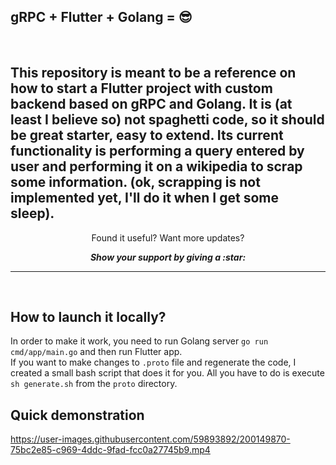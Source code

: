 gRPC + Flutter + Golang = 😎
---

<br>

This repository is meant to be a reference on how to start a <strong>Flutter</strong> project
with custom backend based on <strong>gRPC</strong> and <strong> Golang</strong>. It is (at least I believe so)
not spaghetti code, so it should be great starter, easy to extend. Its current functionality is performing a query
entered by user and performing it on a wikipedia to scrap some information. (ok, scrapping is not implemented yet, I'll
do it when I get some sleep). 
---

<p align="center">
  Found it useful? Want more updates?
</p>

<p align =center>
  <strong> <i> Show your support by giving a :star: </strong> </i>
</p>

---

<br>

How to launch it locally?
---

In order to make it work, you need to run Golang server `go run cmd/app/main.go` and then run Flutter app. <br>
If you want to make changes to `.proto` file and regenerate the code, I created a small bash script that does it for you.
All you have to do is execute `sh generate.sh` from the `proto` directory.<br>

Quick demonstration
---

https://user-images.githubusercontent.com/59893892/200149870-75bc2e85-c969-4ddc-9fad-fcc0a27745b9.mp4

